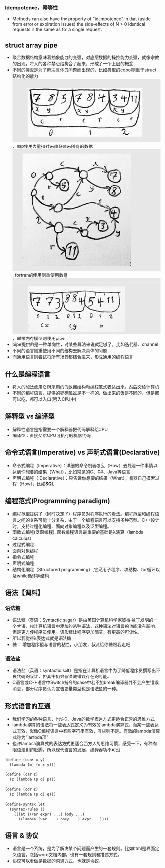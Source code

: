 ### Idempotence，幂等性
* Methods can also have the property of "idempotence" in that (aside from error or expiration issues) the side-effects of N > 0 identical requests is the same as for a single request.


## struct array pipe
* 聚合数据结构意味着抽象能力的变强，对底层数据的操控能力变强，就像宗教的出现，将人的各种禁忌给集合了起来，形成了一个上层的概念
* 不同的类型是为了解决具体的问题而出现的，比如典型的cobol侧重于struct结构化的能力![image](./assets/20200914220751.png)，lisp使用大量指针来串联起来所有的数据![image](./assets/20200914220848.png), fortran的使用侧重使用数组 ![image](./assets/20200914220912.png)，磁带内存模型则使用pipe
* pipe提供的是一种单向性，对某些算法来说就足够了，比如迭代器、channel
* 不同的语言侧重使用不同的结构去解决具体的问题
* 而通用语言则尝试将所有场景都结合进来，形成通用的编程语言


## 什么是编程语言
* 将人的想法使用它所采用的的数据结构和编程范式表达出来，然后交给计算机
* 不同的编程语言，提供的锅碗瓢盆是不一样的，做出来的饭是不同的，但是都可以吃，都可以入口(喂入CPU中)

## 解释型 vs 编译型
* 解释性语言是指需要一个解释器把代码解释给CPU
* 编译型：直接交给CPU可执行的机器代码


## 命令式语言(Imperative) vs 声明式语言(Declarative)
* 命令式编程（Imperative）：详细的命令机器怎么（How）去处理一件事情以达到你想要的结果（What），比如常见的C、C#、Java等语言
* 声明式编程（ Declarative）：只告诉你想要的结果（What），机器自己摸索过程（How），比如**SQL**

## 编程范式(Programming paradigm)
* 编程范型提供了（同时决定了）程序员对程序执行的看法。编程范型和编程语言之间的关系可能十分复杂，由于一个编程语言可以支持多种范型。C++设计时，支持过程化编程、面向对象编程以及泛型编程。
* 函数式编程(泛函编程), 函数编程语言最重要的基础是λ演算（lambda calculus）
* 过程式编程
* 面向对象编程
* 指令式编程
* 声明式编程
* 结构化编程（Structured programming）,它采用子程序、块结构、for循环以及while循环等结构

## 语法【调料】
### 语法糖
* 语法糖（英语：Syntactic sugar）是由英国计算机科学家彼得·兰丁发明的一个术语，指计算机语言中添加的某种语法，这种语法对语言的功能没有影响，但是更方便程序员使用。语法糖让程序更加简洁，有更高的可读性。
* 所以我觉得λ表达式就是语法糖
* 糖： 增加程序猿与语言的粘性，小朋友，叔叔给你糖跟我走吧

### 语法盐
* 语法盐（英语：syntactic salt）是指在计算机语言中为了降低程序员撰写出不良代码的设计，但其中仍会有潜藏错误存在的可能。
* C语言或C++语言中Switch指令的case中若不加break编译器并不会产生错误消息，部分程序员认为宣告变量类型也是语法盐的一种。

## 形式语言的互通
* 我们学习的各种语言，也许C、Java的数学表达方式更适合正常的思维方式
* lambda演算的语法将一些表达式定义为有效的lambda演算式，而某一些表达式无效，就像C编程语言中有些字符串有效，有些则不是。有效的lambda演算式称为“lambda项”
* 也许lambda演算式的表达方式更适合西方人的思维习惯，感受一下，有种肉眼语法树的赶脚，所以现代语言的发展，编译器功不可没
```
(define (cons x y)
  (lambda (m) (m x y)))

(define (car z)
  (z (lambda (p q) p)))

(define (cdr z)
  (z (lambda (p q) q)))

(define-syntax let
  (syntax-rules ()
    ((let ((var expr) ...) body ...)
      ((lambda (var ...) body ...) expr ...))))
```

## 语言 & 协议
* 语言是一个系统，是为了解决某个问题而产生的一套规则。比如html是界面定义语言，包括word文档内部，也有一套规则和描述方式。 
* 协议可以看做是数据的沟通方式，也就是协议。